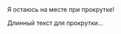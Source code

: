 <!DOCTYPE html>
<html lang="en">
<head>
    <meta charset="UTF-8">
    <meta name="viewport" content="width=device-width, initial-scale=1.0">
    <title>BookNow</title>
    <link rel="preconnect" href="https://fonts.googleapis.com">
    <link rel="preconnect" href="https://fonts.gstatic.com" crossorigin>
    <link href="https://fonts.googleapis.com/css2?family=Raleway:ital,wght@0,100..900;1,100..900&family=Roboto:ital,wght@0,100;0,300;0,400;0,500;0,700;0,900;1,100;1,300;1,400;1,500;1,700;1,900&display=swap" rel="stylesheet">
    <link rel="stylesheet" href="/css/style.css">
</head>
<body>
    <div class="content">
        <div class="sticky-element">
            Я остаюсь на месте при прокрутке!
        </div>
        <div class="text">
            <p>Длинный текст для прокрутки...</p>
        </div>
    </div>
</body>
</html>
